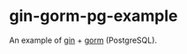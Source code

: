 # gin-gorm-pg-example

An example of [gin](https://github.com/gin-gonic/gin) + [gorm](https://github.com/jinzhu/gorm) (PostgreSQL).
